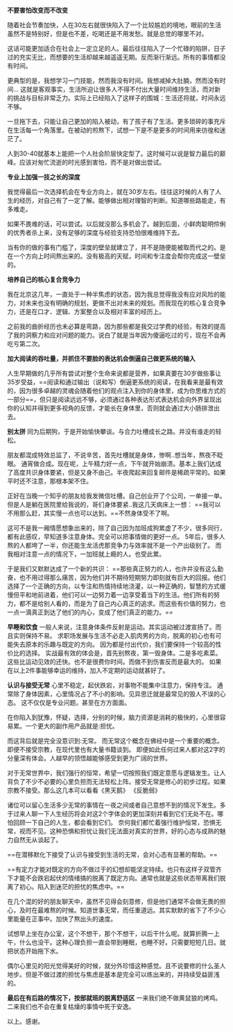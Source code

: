 **不要害怕改变而不改变**

随着社会节奏加快，人在30左右就很快陷入了一个比较尴尬的境地，眼前的生活虽然不是特别好，但是也不差，吃喝还是不用发愁。就是总觉的哪里不对。

这话可能更加适合在社会上一定立足的人。最后往往陷入了一个忙碌的陷阱，日子过的充实无比，而想要的生活却越来越遥遥无期。反而渐行渐远。所有的事情都没有时间。

更典型的是，我想学习一门技能，然而我没有时间。我想减掉大肚腩，然而没有时间...
这就是客观事实，生活所迫让很多人不得不付出大量时间维持生活，而对新的挑战与目标非常乏力。实际上已经陷入了这样子的围城：生活还将就，时间永远不够。

一旦拖下去，只能让自己更加的陷入被动，有了孩子有了生活。更多琐碎的事充斥在生活每一个角落里。在被动的煎熬下，试想一下是不是更多的时间用来彷徨和迷茫了。

人到30-40就基本上能把一个人社会阶层快定型了。这时候可以说是智力最后的巅峰。应该对匆忙流逝的时光感到害怕，而不是对做出尝试。



**专业上加强一技之长的深度**

我觉得最后一次选择机会在专业方向上，就在30岁左右。往往这时候的人有了人生的经历，对自己有了一定了解。能够做出相对理智的判断。知道哪些路能走，有多难走。

如果不畏难的话，可以尝试。以后就没那么多机会了。越到后面，小鲜肉聪明伶俐的优秀者杀上来，没有足够的深度与经验支持恐怕很难维持下去。

当有你的做的事有门槛了，深度的壁垒就建立了，并不是随便能被取而代之的。是在一个方向上时间熬出来的。没有极高的天赋，时间和专注度会帮你完成这一壁垒的。

**培养自己的核心复合竞争力**

我在北京这几年，一直处于一种半焦虑的状态，因为我总觉得我没有应对风险的能力，对未来也没有明确的规划，更做不出对未来的规划。而我现在的核心复合竞争力，还是在口才、逻辑、方案整合以及相对丰富的经历上。

之前我的曲折经历也未必算是弯路，因为那些都是我交过学费的经验，有效的提高了我的洞察力和应对问题的能力。说白了就是当年因为傻逼吃过的亏，现在不会再吃亏第二次。

**加大阅读的吞吐量，并抓住不要脸的表达机会倒逼自己做更系统的输入**

人生早期做的几乎所有尝试对整个生命来说都是营养，如果真要在30岁做些事让35岁受益，==阅读和通过输出（说和写）倒逼更系统的阅读，在我看来是最有效的，因为很多卓越的灵魂会随着他们的观点注入到你的身体里，成为你思维方式的一部分==，但只是阅读远远不够，必须通过各种表达形式表达机会向外界呈现出你的认知并得到更多视角的反馈，才能长在身体里，否则就会通过大小肠排泄出去。



**别太拼**
同为后期狗，于是开始愉快攀谈。与合力吐槽成长之路。并没有谁走的轻松。

朋友都混成特效总监了，不说辛苦，首先吐槽就是身体，惨啊..想当年，熬夜不眨眼。
通宵做合成。现在呢，上午精力好一点，下午就开始崩溃。基本上我们达成了高度共识身体要紧，但是又身不由己。半夜爬起来回复邮件是稀疏平常的。如果平时还不注意，那根本架不住。

正好在当晚一个知乎的朋友给我发微信吐槽。自己创业开了个公司，一单接一单。但是人是躺在医院里给我说的，哥们身体要紧..我这几天病床上一想：
==我可以不用那么赶，其实慢一点也可以达到。==不然身体受不了啊。

这可不是我一厢情愿想象出来的，除了自己因为加班成狗累虚了不少，很多同行，都有此感叹，早知道多注意身体。完全可以把事情做的更好一点。
5年后，很多人熬的人都垮了一半，你还能生龙活虎那竞争力与效率就不是一个产出级别了。
而我相对注意一点的情况下，一加班就上瘾的人。也受此累。

于是我们又默默达成了一个新的共识：
==那些真正努力的人，也许并没有这么勤奋，也不用过得那么痛苦，因为他们并不期待短期努力即刻就有巨大的回报。他们选择了一个正确的方向，以专注和热情持续地浇灌，以一种正确的，智慧的方式缓慢但平和地前进着，他们可以一边努力着一边享受着当下的生活。他们所有的努力，都不是给别人看的，而是为了自己内心真正的追求。而这些有价值的努力，也一点一滴真正到达了他们的内心，变成了他们真正的能力。==



**早睡和饮食**
一般人来说，注意身体条件反射是运动。其实运动被过渡宣扬了。而且实则保持不易。
求职场发展与生活不必走入肌肉男的方向，脱离的初心也有可能失去原本的乐趣与既定的方向。
因为都是付出代价，我们要保持一个较高的性价比的选择。
实战最有效的体会是，首先别熬夜，第一毁身体。二是多吃素菜。
这些比运动见效的还快。也不是很费你时间。而做不到伤害反而是最大的。
如果在以上2件事能够幸运的维持，加入不定期的运动就甚好了。



**认识与接受无常**
心里不稳定，起伏跌宕，对事物不能集中注意力，保持专注。
通常除了身体因素，心里情况占了不小的影响。见异思迁就是最常见的毁人不误的心态。
这不仅仅是专业问题。甚至在方方面面。

在你陷入到犹豫，怀疑，选择，分别的时候，脑力资源是消耗的极快的，心里很容易累。一个更大的副作用产品就是:担忧。

而这背后就是完全没意识到:无常。
而无常这个概念在佛经中是一个重要的概念。即便不接受宗教，在现代里也有大量书籍谈到。
即便如此任何过来人都对这2字的分量深有体会。人越早的领悟越能够感受到更为广阔的世界。

对于无常世界中，我们强行的恒常，希望一切按照我们既定意愿与逻辑发生。让人背负了不少不必要的心里负担而无法轻松上阵。接受无常是修心的初步过程。如果宗教不接受。那么这几本可以看看《黑天鹅》 《反脆弱》

诸位可以留心生活多少无常的事情在一夜之间或者自己意想不到的情况下发生。多于过来人聊一下人生经历将会对这2个字体会的更加深刻并看到它们无处不在。哪怕回顾一下自己的人生，都会看到它们。
奈何我们都忙着强行维护恒常，恐惧无常，视而不见。这种恐惧和担忧让我们无法面对真实的世界，好的心态与成熟的魅力自然无从谈起了。

==在潜移默化下接受了认识与接受到生活的无常，会对心态有显著的帮助。==

==有定力才能对既定的方向不做过于的幻想却能坚定持续。也只有这样子双管齐下才能不会跌宕起伏的情绪搞的脱离了既定方向。通常也就是这些状态带离我们脱离了初心。陷入到迷茫的担忧的焦虑中。==

在几个混的好的朋友聊天中，虽然不见得会刻意修，但是他们通常不会做无畏的担心，及时在最难熬的时候。知道世事无常，而任重道远。其实默默的省下了不少心里能量在正事中。加快了熬出头的速度。

试想早上坐在办公室，这个不想干，那个不想干，以后干什么呢。就算折腾一上午，什么也没干。这种心理负担一直会带到睡眠，也睡不好。只需要短短几日。就把状态开始拖下水。

偶尔心里见的阳光觉得美好的时候，就分外珍惜这种感觉。且不说要修的什么圣人地步。但是不做过渡的担忧与焦虑是基本是完全可以练出来的，并持续受益匪浅的。



**最后在有后路的情况下，按部就班的脱离舒适区**
一来我们绝不做黄鼠狼的烤鸡。二来我们也不会在重复枯燥的事情中死于安逸。

以上。感谢。